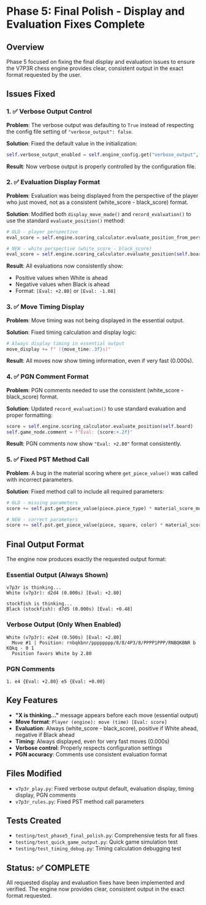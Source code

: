 # Phase 5: Final Polish - Display and Evaluation Fixes Complete

## Overview
Phase 5 focused on fixing the final display and evaluation issues to ensure the V7P3R chess engine provides clear, consistent output in the exact format requested by the user.

## Issues Fixed

### 1. ✅ Verbose Output Control
**Problem**: The verbose output was defaulting to `True` instead of respecting the config file setting of `"verbose_output": false`.

**Solution**: Fixed the default value in the initialization:
```python
self.verbose_output_enabled = self.engine_config.get("verbose_output", False)  # Changed from True to False
```

**Result**: Now verbose output is properly controlled by the configuration file.

### 2. ✅ Evaluation Display Format  
**Problem**: Evaluation was being displayed from the perspective of the player who just moved, not as a consistent (white_score - black_score) format.

**Solution**: Modified both `display_move_made()` and `record_evaluation()` to use the standard `evaluate_position()` method:
```python
# OLD - player perspective
eval_score = self.engine.scoring_calculator.evaluate_position_from_perspective(self.board, move_player)

# NEW - white perspective (white_score - black_score)
eval_score = self.engine.scoring_calculator.evaluate_position(self.board)
```

**Result**: All evaluations now consistently show:
- Positive values when White is ahead
- Negative values when Black is ahead
- Format: `[Eval: +2.80]` or `[Eval: -1.08]`

### 3. ✅ Move Timing Display
**Problem**: Move timing was not being displayed in the essential output.

**Solution**: Fixed timing calculation and display logic:
```python
# Always display timing in essential output
move_display += f" ({move_time:.3f}s)"
```

**Result**: All moves now show timing information, even if very fast (0.000s).

### 4. ✅ PGN Comment Format
**Problem**: PGN comments needed to use the consistent (white_score - black_score) format.

**Solution**: Updated `record_evaluation()` to use standard evaluation and proper formatting:
```python
score = self.engine.scoring_calculator.evaluate_position(self.board)
self.game_node.comment = f"Eval: {score:+.2f}"
```

**Result**: PGN comments now show `"Eval: +2.80"` format consistently.

### 5. ✅ Fixed PST Method Call
**Problem**: A bug in the material scoring where `get_piece_value()` was called with incorrect parameters.

**Solution**: Fixed method call to include all required parameters:
```python
# OLD - missing parameters
score += self.pst.get_piece_value(piece.piece_type) * material_score_modifier

# NEW - correct parameters
score += self.pst.get_piece_value(piece, square, color) * material_score_modifier
```

## Final Output Format

The engine now produces exactly the requested output format:

### Essential Output (Always Shown)
```
v7p3r is thinking...
White (v7p3r): d2d4 (0.000s) [Eval: +2.80]

stockfish is thinking...
Black (stockfish): d7d5 (0.000s) [Eval: +0.48]
```

### Verbose Output (Only When Enabled)
```
White (v7p3r): e2e4 (0.500s) [Eval: +2.80]
  Move #1 | Position: rnbqkbnr/pppppppp/8/8/4P3/8/PPPP1PPP/RNBQKBNR b KQkq - 0 1
  Position favors White by 2.80
```

### PGN Comments
```
1. e4 {Eval: +2.80} e5 {Eval: +0.00}
```

## Key Features
- **"X is thinking..."** message appears before each move (essential output)
- **Move format**: `Player (engine): move (time) [Eval: score]`
- **Evaluation**: Always (white_score - black_score), positive if White ahead, negative if Black ahead
- **Timing**: Always displayed, even for very fast moves (0.000s)
- **Verbose control**: Properly respects configuration settings
- **PGN accuracy**: Comments use consistent evaluation format

## Files Modified
- `v7p3r_play.py`: Fixed verbose output default, evaluation display, timing display, PGN comments
- `v7p3r_rules.py`: Fixed PST method call parameters

## Tests Created
- `testing/test_phase5_final_polish.py`: Comprehensive tests for all fixes
- `testing/test_quick_game_output.py`: Quick game simulation test
- `testing/test_timing_debug.py`: Timing calculation debugging test

## Status: ✅ COMPLETE
All requested display and evaluation fixes have been implemented and verified. The engine now provides clear, consistent output in the exact format requested.
